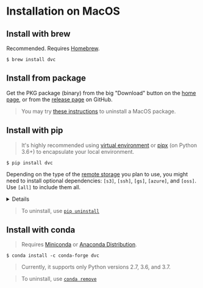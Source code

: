 # Installation on MacOS

## Install with brew

Recommended. Requires [Homebrew](https://brew.sh/).

```dvc
$ brew install dvc
```

## Install from package

Get the PKG package (binary) from the big "Download" button on the
[home page](/), or from the
[release page](https://github.com/iterative/dvc/releases/) on GitHub.

> You may try [these instructions](https://stackoverflow.com/a/42120328/761963)
> to uninstall a MacOS package.

## Install with pip

> It's highly recommended using
> [virtual environment](https://packaging.python.org/tutorials/installing-packages/#creating-virtual-environments)
> or
> [pipx](https://packaging.python.org/guides/installing-stand-alone-command-line-tools/)
> (on Python 3.6+) to encapsulate your local environment.

```dvc
$ pip install dvc
```

Depending on the type of the
[remote storage](/doc/user-guide/external-dependencies) you plan to use, you
might need to install optional dependencies: `[s3]`, `[ssh]`, `[gs]`, `[azure]`,
and `[oss]`. Use `[all]` to include them all.

<details>

### Example: How to install DVC with support for Amazon S3 storage

```dvc
$ pip install 'dvc[s3]'
```

In this case it installs `boto3` library as well, besides DVC.

</details>

> To uninstall, use
> [`pip uninstall`](https://pip.pypa.io/en/stable/reference/pip_uninstall/)

## Install with conda

> Requires [Miniconda](https://docs.conda.io/en/latest/miniconda.htm) or
> [Anaconda Distribution](https://docs.anaconda.com/anaconda/).

```dvc
$ conda install -c conda-forge dvc
```

> Currently, it supports only Python versions 2.7, 3.6, and 3.7.

> To uninstall, use
> [`conda remove`](https://docs.conda.io/projects/conda/en/latest/commands/remove.html)

